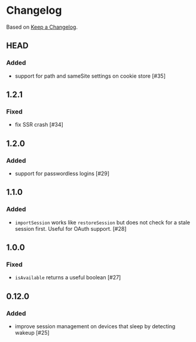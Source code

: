# Changelog

Based on [Keep a Changelog](https://keepachangelog.com/en/1.0.0/).

## HEAD

### Added

* support for path and sameSite settings on cookie store [#35]

## 1.2.1

### Fixed

* fix SSR crash [#34]

## 1.2.0

### Added

* support for passwordless logins [#29]

## 1.1.0

### Added

* `importSession` works like `restoreSession` but does not check for a stale session first. Useful for OAuth support. [#28]

## 1.0.0

### Fixed

* `isAvailable` returns a useful boolean [#27]

## 0.12.0

### Added

* improve session management on devices that sleep by detecting wakeup [#25]
